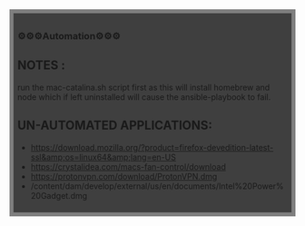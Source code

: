 
<div style="background:rgba(0,0,0,0.5);padding:0.5em;">
<div style="background:rgba(0,0,0,0.5);padding:0.5em;">
<h3>⚙️⚙️⚙️Automation⚙️⚙️⚙️</h3>   

## NOTES : 
run the mac-catalina.sh script first as this will install homebrew and node which if left uninstalled will cause the ansible-playbook to fail. 


## UN-AUTOMATED APPLICATIONS: 
* https://download.mozilla.org/?product=firefox-devedition-latest-ssl&amp;os=linux64&amp;lang=en-US 
* https://crystalidea.com/macs-fan-control/download
* https://protonvpn.com/download/ProtonVPN.dmg
* /content/dam/develop/external/us/en/documents/Intel%20Power%20Gadget.dmg 




